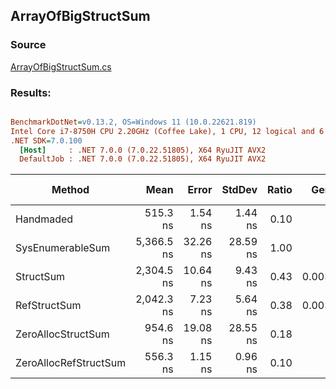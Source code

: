 ﻿## ArrayOfBigStructSum

### Source
[ArrayOfBigStructSum.cs](../../src/StructLinq.Benchmark/ArrayOfBigStructSum.cs)

### Results:
``` ini

BenchmarkDotNet=v0.13.2, OS=Windows 11 (10.0.22621.819)
Intel Core i7-8750H CPU 2.20GHz (Coffee Lake), 1 CPU, 12 logical and 6 physical cores
.NET SDK=7.0.100
  [Host]     : .NET 7.0.0 (7.0.22.51805), X64 RyuJIT AVX2
  DefaultJob : .NET 7.0.0 (7.0.22.51805), X64 RyuJIT AVX2


```
|                Method |       Mean |    Error |   StdDev | Ratio |   Gen0 | Allocated | Alloc Ratio |
|---------------------- |-----------:|---------:|---------:|------:|-------:|----------:|------------:|
|             Handmaded |   515.3 ns |  1.54 ns |  1.44 ns |  0.10 |      - |         - |        0.00 |
|      SysEnumerableSum | 5,366.5 ns | 32.26 ns | 28.59 ns |  1.00 |      - |      32 B |        1.00 |
|             StructSum | 2,304.5 ns | 10.64 ns |  9.43 ns |  0.43 | 0.0038 |      32 B |        1.00 |
|          RefStructSum | 2,042.3 ns |  7.23 ns |  5.64 ns |  0.38 | 0.0038 |      32 B |        1.00 |
|    ZeroAllocStructSum |   954.6 ns | 19.08 ns | 28.55 ns |  0.18 |      - |         - |        0.00 |
| ZeroAllocRefStructSum |   556.3 ns |  1.15 ns |  0.96 ns |  0.10 |      - |         - |        0.00 |
